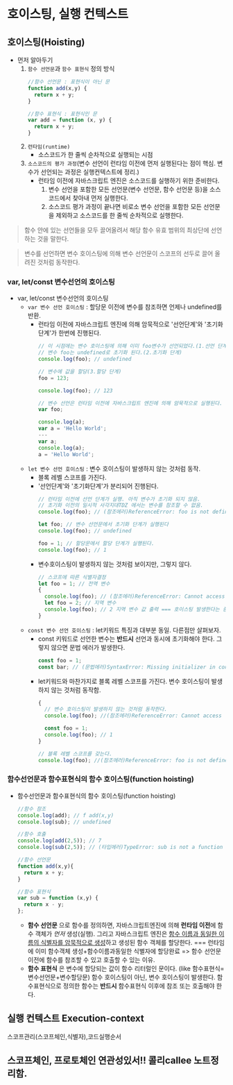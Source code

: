 # 호이스팅, 실행 컨텍스트

## 호이스팅(Hoisting)
- 먼저 알아두기
  1. `함수 선언문`과 `함수 표현식` 정의 방식
      ```javascript
      //함수 선언문 : 표현식이 아닌 문
      function add(x,y) {
        return x + y;
      }

      //함수 표현식 : 표현식인 문
      var add = function (x, y) {
        return x + y;
      }
      ```
  2. `런타임(runtime)`
      - 소스코드가 한 줄씩 순차적으로 실행되는 시점
  3. `소스코드의 평가 과정`(변수 선언이 런타임 이전에 먼저 실행된다는 점이 핵심. 변수가 선언되는 과정은 실행컨텍스트에 정리.)
      - 런타임 이전에 자바스크립트 엔진은 소스코드를 실행하기 위한 준비한다.
        1. 변수 선언을 포함한 모든 선언문(변수 선언문, 함수 선언문 등)을 소스코드에서 찾아내 먼저 실행한다.
        2. 소스코드 평가 과정이 끝나면 비로소 변수 선언을 포함한 모든 선언문을 제외하고 소스코드를 한 줄씩 순차적으로 실행한다.

> 함수 안에 있는 선언들을 모두 끌어올려서 해당 함수 유효 범위의 최상단에 선언하는 것을 말한다.

> 변수를 선언하면 변수 호이스팅에 의해 변수 선언문이 스코프의 선두로 끌어 올려진 것처럼 동작한다.

### var, let/const 변수선언의 호이스팅
- var, let/const 변수선언의 호이스팅
  - `var 변수 선언 호이스팅` : 할당문 이전에 변수를 참조하면 언제나 undefined를 반환.
    - 런타임 이전에 자바스크립트 엔진에 의해 암묵적으로 '선언단계'와 '초기화단계'가 한번에 진행된다.
      ```javascript
      // 이 시점에는 변수 호이스팅에 의해 이미 foo변수가 선언되었다.(1.선언 단계)
      // 변수 foo는 undefined로 초기화 된다.(2.초기화 단계)
      console.log(foo); // undefined

      // 변수에 값을 할당(3.할당 단계)
      foo = 123;

      console.log(foo); // 123

      // 변수 선언은 런타임 이전에 자바스크립트 엔진에 의해 암묵적으로 실행된다.
      var foo;
      ```
      ```javascript
      console.log(a);
      var a = 'Hello World';
      ---
      var a;
      console.log(a);
      a = 'Hello World';
      ```
  - `let 변수 선언 호이스팅` : 변수 호이스팅이 발생하지 않는 것처럼 동작.
    - 블록 레벨 스코프를 가진다.
    - '선언단계'와 '초기화단계'가 분리되어 진행된다.
      ```javascript
      // 런타임 이전에 선언 단계가 실행. 아직 변수가 초기화 되지 않음.
      // 초기화 이전의 일시적 사각지대TDZ 에서는 변수를 참조할 수 없음.
      console.log(foo); // (참조에러)ReferenceError: foo is not defined

      let foo; // 변수 선언문에서 초기화 단계가 실행된다
      console.log(foo); // undefined

      foo = 1; // 할당문에서 할당 단계가 실행된다.
      console.log(foo); // 1
      ```
    - 변수호이스팅이 발생하지 않는 것처럼 보이지만, 그렇지 않다.
      ```javascript
      // 스코프에 따른 식별자결정
      let foo = 1; // 전역 변수
      {
        console.log(foo); // (참조에러)ReferenceError: Cannot access 'foo' before initialization
        let foo = 2; // 지역 변수
        console.log(foo); // 2 지역 변수 값 출력 === 호이스팅 발생한다는 증거.
      }
      ```
  - `const 변수 선언 호이스팅` : let키워드 특징과 대부분 동일. 다른점만 살펴보자.
    - const 키워드로 선언한 변수는 **반드시** 선언과 동시에 초기화해야 한다. 그렇지 않으면 문법 에러가 발생한다.
      ```javascript
      const foo = 1;
      const bar; // (문법에러)SyntaxError: Missing initializer in const declaration
      ```
    - let키워드와 마찬가지로 블록 레벨 스코프를 가진다. 변수 호이스팅이 발생하지 않는 것처럼 동작함.
      ```javascript
      {
        // 변수 호이스팅이 발생하지 않는 것처럼 동작한다.
        console.log(foo); //(참조에러)ReferenceError: Cannot access 'foo' before initialization

        const foo = 1;
        console.log(foo); // 1
      }
      
      // 블록 레벨 스코프를 갖는다.
      console.log(foo); //(참조에러)ReferenceError: foo is not defined
      ```

### 함수선언문과 함수표현식의 함수 호이스팅(function hoisting)
- 함수선언문과 함수표현식의 함수 호이스팅(function hoisting)
  ```javascript
  //함수 참조
  console.log(add); // f add(x,y)
  console.log(sub); // undefined

  //함수 호출
  console.log(add(2,5)); // 7
  console.log(sub(2,5)); // (타입에러)TypeError: sub is not a function

  //함수 선언문
  function add(x,y){
    return x + y;
  }

  //함수 표현식
  var sub = function (x,y) {
    return x - y;
  };
  ```
  - **함수 선언문** 으로 함수를 정의하면, 자바스크립트엔진에 의해 **런타임 이전**에 함수 객체가 *먼저* 생성(실행). 그리고 자바스크립트 엔진은 <u>함수 이름과 동일한 이름의 식별자를 암묵적으로 생성</u>하고 생성된 함수 객체를 할당한다. === 런타임에 이미 함수객체 생성+함수이름과동일한 식별자에 할당완료 => 함수 선언문 이전에 함수를 참조할 수 있고 호출할 수 있는 이유.
  - **함수 표현식** 은 변수에 할당되는 값이 함수 리터럴인 문이다. (like 함수표현식= 변수선언문+변수할당문) 함수 호이스팅이 아닌, 변수 호이스팅이 발생한다. 함수표현식으로 정의한 함수는 **반드시** 함수표현식 이후에 참조 또는 호출해야 한다.


## 실행 컨텍스트 Execution-context
스코프관리(스코프체인,식별자),코드실행순서

스코프체인, 프로토체인 연관성있서!!
콜리callee
노트정리함.
---
